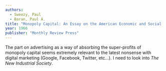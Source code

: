 ```yaml
---
authors:
  - Sweezy, Paul
  - Baran, Paul A.
title: "Monopoly Capital: An Essay on the American Economic and Social Order"
year: 1966
publisher: "Monthly Review Press"
---
```


The part on advertising as a way of absorbing the super-profits of
monopoly capital seems extremely relevant to the latest nonsense with
digital marketing (Google, Facebook, Twitter, etc...). I need to look
into *The New Industrial Society*.
